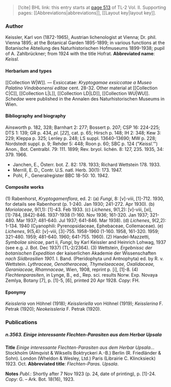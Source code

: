 > [!cite] BHL link: this entry starts at [page 513](https://www.biodiversitylibrary.org/page/33068755) of TL-2 Vol. II.
> Supporting pages: [[Abbreviations|abbreviations]], [[Layout key|layout key]].

### Author

Keissler, Karl von (1872-1965), Austrian lichenologist at Vienna; Dr. phil. Vienna 1895; at the Botanical Garden 1895-1899; in various functions at the Botanische Abteilung des Naturhistorischen Hofmuseums 1899-1938; pupil of A. Zahlbrückner; from 1924 with the title Hofrat. 
**Abbreviated name**: *Keissl.*

#### Herbarium and types

[[Collection W|W]]. — Exsiccatae: *Kryptogamae exsiccatae a Museo Palatino Vindobonensi editae* cent. 28-32. Other material at [[Collection C|C]], [[Collection L|L]], [[Collection LD|LD]], [[Collection WU|WU]]. *Schedae* were published in the Annalen des Naturhistorischen Museums in Wien.

#### Bibliography and biography

Ainsworth p. 182, 328; Barnhart 2: 277; Bossert p. 207; CSP 16: 224-225; DTS 1: 139; GR p. 434, *pl*. \[*22*\], cat. p. 65; Hirsch p. 148; IH 2: 348; Kew 3: 229; Kleppa p. 325; Lenley p. 248; LS suppl. 13640-13690; MW p. 228; Nordstedt suppl. p. 9; Rehder 5: 448; Roon p. 60; SBC p. 124 ("*Keissl*.'") Anon., Bot. Centralbl. 79: 111. 1899; Rev. bryol. lichén. 8: 127, 235. 1935, 34: 379. 1966.
- Janchen, E., Österr. bot. Z. 82: 178. 1933; Richard Wettstein 178. 1933.
- Merrill, E. D., Contr. U.S. natl. Herb. 30(1): 173. 1947.
- Pohl, F., Generalregister BBC 18-50: 10. 1942.

#### Composite works

(1) Rabenhorst, *Kryptogamenflora*, ed. 2:
(a) *Fungi*, 8: \[v\]-viii, \[1\]-712. 1930, for details see Rabenhorst (p. 1-240. Jan 1930; 241-272. Apr 1930).
(b) *Moriolaceae*, 9(1,1): \[1\]-43. Feb 1933.
(c) *Lichenes*, 9(1,2): \[v\]-viii, \[xi\], \[1\]-784, \[842\]-846. 1937-1938 (1-160. Nov 1936; 161-320. Jan 1937; 321-480. Mar 1937; 481-640. Jul 1937; 641-846. Mar 1938).
(d) *Lichenes*, 9(2,2): 1-134. 1940 (Cyanophili: Pyrenopsidaceae, Ephebaceae, Collemaceae).
(e) *Lichenes*, 9(5,4): \[v\]-viii, \[3\]-755. 1958-1960 (1-160. 1958, 161-320. 1959; 321-480. 1959; 481-640. 1960; 641-755. 1960).
(2) Handel-Mazzetti, *Symbolae sinicae*, part ii, *Fungi*, by Karl Keissler and Heinrich Lohwag, 1937 (see e.g. J. Bot. Dec 1937) (TL-2/2364).
(3) Wettstein, *Ergebnissc der botanischen Expedition* der kaiserlichen Akademie der Wissenschaften *nach Siidbrasilien 1901*. I. Band. (Pteridophyta und Antnophyta) ed. by R. v. Wettstein. *Lythraceae, Oenotheraceae, Thymelaeaceae, Oxalidaceae, Geraniaceae, Rhamnaceae*, Wien, 1908, reprint p. \[i\], \[1\]-8.
(4) *Flechtenparasiten*, in Lynge, B., ed., Rep. sci. results Norw. Exp. Novaya Zemlya, Botany \[7\], p. \[1\]-5, \[6\], printed 20 Apr 1928. *Copy*: FH.

#### Eponymy

*Keissleria* von Höhnel (1918); *Keissleriella* von Höhnel (1919); *Keisslerina* F. Petrak (1920); *Neokeissleria* F. Petrak (1920).

### Publications

##### n.3563. Einige interessante Flechten-Parasiten aus dem Herbar Upsala

**Title**
*Einige interessante Flechten-Parasiten aus dem Herbar Upsala*... Stockholm (Almqvist & Wiksells Boktryckeri A.-B.) Berlin (R. Friedländer & Sohn). London (Wheldon & Wesley, Ltd.) Paris (Librairie C. Klincksieck) 1923. Oct.
**Abbreviated title**: *Flechten-Paras. Upsala*.

**Notes**
*Publ*.: Shortly after 7 Nov 1923 (p. 24, date of printing), p. \[1\]-24. *Copy*: G. – Ark. Bot. 18(16), 1923.


